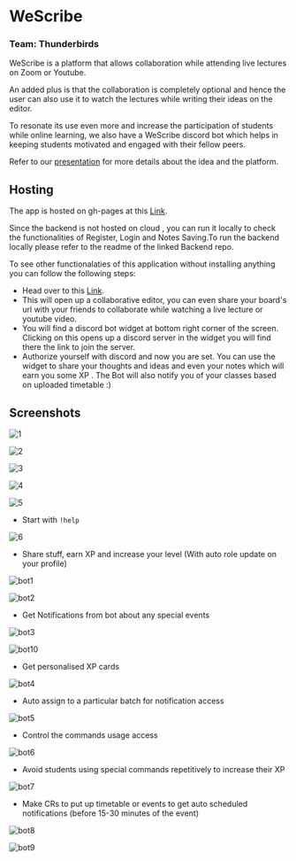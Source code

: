 # WeScribe

### Team: Thunderbirds

WeScribe is a platform that allows collaboration while attending live lectures on Zoom or Youtube.

An added plus is that the collaboration is completely optional and hence the user can also use it to watch the lectures while writing their ideas on the editor.

To resonate its use even more and increase the participation of students while online learning, we also have a WeScribe discord bot which helps in keeping students motivated and engaged with their fellow peers.

Refer to our [presentation](./WeSribe.pptx) for more details about the idea and the platform.

## Hosting

The app is hosted on gh-pages at this [Link](https://gaganagarwal77.github.io/WeScribe-Frontend/).

Since the backend is not hosted on cloud , you can run it locally to check the functionalities of Register, Login and Notes Saving.To run the backend locally please refer to the readme of the linked Backend repo.

To see other functionalaties of this application without installing anything you can follow the following steps:

- Head over to this [Link](https://gaganagarwal77.github.io/WeScribe-Frontend/board).
- This will open up a collaborative editor, you can even share your board's url with your friends to collaborate while watching a live lecture or youtube video.
- You will find a discord bot widget at bottom right corner of the screen. Clicking on this opens up a discord server in the widget you will find there the link to join the server.
- Authorize yourself with discord and now you are set. You can use the widget to share your thoughts and ideas and even your notes which will earn you some XP . The Bot will also notify you of your classes based on uploaded timetable :)

## Screenshots

![1](./images/1.png)

![2](./images/2.png)

![3](./images/7.png)

![4](./images/3.png)

![5](./images/4.png)

- Start with ```!help```

![6](./images/5.png)

- Share stuff, earn XP and increase your level (With auto role update on your profile) 

![bot1](./images/bot1.png)

![bot2](./images/bot2.png)

- Get Notifications from bot about any special events

![bot3](./images/bot3.png)

![bot10](./images/bot10.png)

- Get personalised XP cards

![bot4](./images/bot4.png)

- Auto assign to a particular batch for notification access

![bot5](./images/bot5.png)

- Control the commands usage access

![bot6](./images/bot6.png)

- Avoid students using special commands repetitively to increase their XP

![bot7](./images/bot7.png)

- Make CRs to put up timetable or events to get auto scheduled notifications (before 15-30 minutes of the event)

![bot8](./images/bot8.png)

![bot9](./images/bot9.png)